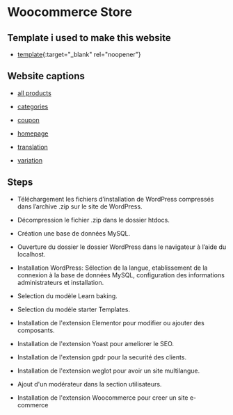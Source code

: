 # Woocommerce Store

## Template i used to make this website

- [template](https://woostify.com/){:target="\_blank" rel="noopener"}

## Website captions

- [all products](https://github.com/filani07/WooCommerce_Store/blob/main/Pages/all%20products.pdf)

- [categories](https://github.com/filani07/WooCommerce_Store/blob/main/Pages/categories.png)

- [coupon](https://github.com/filani07/WooCommerce_Store/blob/main/Pages/coupon.pdf)

- [homepage](https://github.com/filani07/WooCommerce_Store/blob/main/Pages/home%20page.pdf)

- [translation](https://github.com/filani07/WooCommerce_Store/blob/main/Pages/translation.pdf)

- [variation](https://github.com/filani07/WooCommerce_Store/blob/main/Pages/variation.pdf)

## Steps

- Téléchargement les fichiers d’installation de WordPress compressés dans l’archive .zip sur le site de WordPress.

- Décompression le fichier .zip dans le dossier htdocs.

- Création une base de données MySQL.

- Ouverture du dossier le dossier WordPress dans le navigateur à l’aide du localhost.

- Installation WordPress: Sélection de la langue, etablissement de la connexion à la base de données MySQL, configuration des informations administrateurs et installation.

- Selection du modèle Learn baking.

- Selection du modéle starter Templates.

- Installation de l'extension Elementor pour modifier ou ajouter des composants.

- Installation de l'extension Yoast pour ameliorer le SEO.

- Installation de l'extension gpdr pour la securité des clients.

- Installation de l'extension weglot pour avoir un site multilangue.

- Ajout d'un modérateur dans la section utilisateurs.

- Installation de l'extension Woocommerce pour creer un site e-commerce

